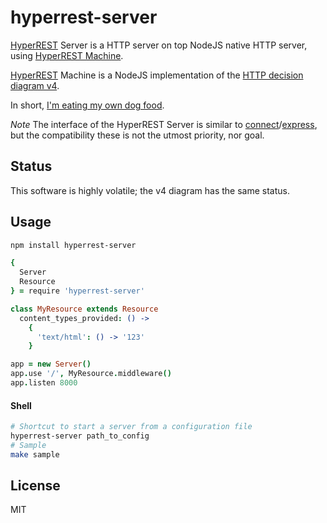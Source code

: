 # hyperrest-server

[HyperREST](http://hyperrest.com) Server is a HTTP server on top NodeJS native HTTP server, using [HyperREST Machine](https://github.com/andreineculau/hyperrest-machine).

[HyperREST](http://hyperrest.com) Machine is a NodeJS implementation of the [HTTP decision diagram v4](https://github.com/andreineculau/http-decision-diagram/tree/master/v4).

In short, [I'm eating my own dog food](http://en.wikipedia.org/wiki/Eating_your_own_dog_food).

*Note* The interface of the HyperREST Server is similar to [connect](https://github.com/senchalabs/connect)/[express](https://github.com/visionmedia/express), but the compatibility these is not the utmost priority, nor goal.


## Status

This software is highly volatile; the v4 diagram has the same status.


## Usage

```bash
npm install hyperrest-server
```

```coffee
{
  Server
  Resource
} = require 'hyperrest-server'

class MyResource extends Resource
  content_types_provided: () ->
    {
      'text/html': () -> '123'
    }

app = new Server()
app.use '/', MyResource.middleware()
app.listen 8000
```

#### Shell

```bash
# Shortcut to start a server from a configuration file
hyperrest-server path_to_config
# Sample
make sample
```


## License

MIT
